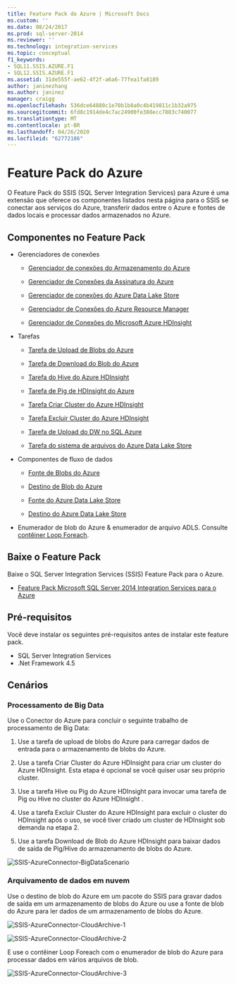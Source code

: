 ```yaml
---
title: Feature Pack do Azure | Microsoft Docs
ms.custom: ''
ms.date: 08/24/2017
ms.prod: sql-server-2014
ms.reviewer: ''
ms.technology: integration-services
ms.topic: conceptual
f1_keywords:
- SQL11.SSIS.AZURE.F1
- SQL12.SSIS.AZURE.F1
ms.assetid: 31de555f-ae62-4f2f-a6a6-77fea1fa8189
author: janinezhang
ms.author: janinez
manager: craigg
ms.openlocfilehash: 536dce64880c1e70b1b8a0c4b419811c1b32a975
ms.sourcegitcommit: 6fd8c1914de4c7ac24900fe388ecc7883c740077
ms.translationtype: MT
ms.contentlocale: pt-BR
ms.lasthandoff: 04/26/2020
ms.locfileid: "62772106"
---
```

# <a name="azure-feature-pack"></a>Feature Pack do Azure
O Feature Pack do SSIS (SQL Server Integration Services) para Azure é uma extensão que oferece os componentes listados nesta página para o SSIS se conectar aos serviços do Azure, transferir dados entre o Azure e fontes de dados locais e processar dados armazenados no Azure.

## <a name="components-in-the-feature-pack"></a>Componentes no Feature Pack
  
-   Gerenciadores de conexões  
  
    -   [Gerenciador de conexões do Armazenamento do Azure](connection-manager/azure-storage-connection-manager.md)  
  
    -   [Gerenciador de Conexões da Assinatura do Azure](connection-manager/azure-subscription-connection-manager.md)  
    
    -   [Gerenciador de conexões do Azure Data Lake Store](../../2014/integration-services/azure-data-lake-store-connection-manager.md)
    
    -   [Gerenciador de Conexões do Azure Resource Manager](../../2014/integration-services/azure-resource-manager-connection-manager.md)
    
    -   [Gerenciador de Conexões do Microsoft Azure HDInsight](../../2014/integration-services/azure-hdinsight-connection-manager.md)
  
-   Tarefas  
  
    -   [Tarefa de Upload de Blobs do Azure](control-flow/azure-blob-upload-task.md)  
  
    -   [Tarefa de Download do Blob do Azure](control-flow/azure-blob-download-task.md)  
  
    -   [Tarefa do Hive do Azure HDInsight](control-flow/azure-hdinsight-hive-task.md)  
  
    -   [Tarefa de Pig de HDInsight do Azure](https://msdn.microsoft.com/library/mt146781(v=sql.120).aspx)
  
    -   [Tarefa Criar Cluster do Azure HDInsight](control-flow/azure-hdinsight-create-cluster-task.md)  
  
    -   [Tarefa Excluir Cluster do Azure HDInsight](control-flow/azure-hdinsight-delete-cluster-task.md)
    
    -   [Tarefa de Upload do DW no SQL Azure](../../2014/integration-services/azure-sql-dw-upload-task.md)    
    
    -   [Tarefa do sistema de arquivos do Azure Data Lake Store](control-flow/file-system-task.md)    
  
-   Componentes de fluxo de dados  
  
    -   [Fonte de Blobs do Azure](https://msdn.microsoft.com/library/mt146775(v=sql.120).aspx)  
  
    -   [Destino de Blob do Azure](data-flow/azure-blob-destination.md)  
    
    -   [Fonte do Azure Data Lake Store](../../2014/integration-services/azure-data-lake-store-source.md)
    
    -   [Destino do Azure Data Lake Store](../../2014/integration-services/azure-data-lake-store-destination.md)
  
-   Enumerador de blob do Azure & enumerador de arquivo ADLS. Consulte [contêiner Loop Foreach](control-flow/foreach-loop-container.md).  
  
 
## <a name="download-the-feature-pack"></a>Baixe o Feature Pack  
Baixe o SQL Server Integration Services (SSIS) Feature Pack para o Azure.  
  
-   [Feature Pack Microsoft SQL Server 2014 Integration Services para o Azure](https://www.microsoft.com/download/details.aspx?id=47366)  

## <a name="prerequisites"></a>Pré-requisitos  
Você deve instalar os seguintes pré-requisitos antes de instalar este feature pack.  
  
-   SQL Server Integration Services  
-   .Net Framework 4.5  
  
## <a name="scenarios"></a>Cenários  
  
### <a name="big-data-processing"></a>Processamento de Big Data  
 Use o Conector do Azure para concluir o seguinte trabalho de processamento de Big Data:  
  
1.  Use a tarefa de upload de blobs do Azure para carregar dados de entrada para o armazenamento de blobs do Azure.  
  
2.  Use a tarefa Criar Cluster do Azure HDInsight para criar um cluster do Azure HDInsight. Esta etapa é opcional se você quiser usar seu próprio cluster.  
  
3.  Use a tarefa Hive ou Pig do Azure HDInsight para invocar uma tarefa de Pig ou Hive no cluster do Azure HDInsight .  
  
4.  Use a tarefa Excluir Cluster do Azure HDInsight para excluir o cluster do HDInsight após o uso, se você tiver criado um cluster de HDInsight sob demanda na etapa 2.  
  
5.  Use a tarefa Download de Blob do Azure HDInsight para baixar dados de saída de Pig/Hive do armazenamento de blobs do Azure.  
  
 ![SSIS-AzureConnector-BigDataScenario](media/ssis-azureconnector-bigdatascenario.png "SSIS-AzureConnector-BigDataScenario")  
  
### <a name="cloud-data-archiving"></a>Arquivamento de dados em nuvem  
 Use o destino de blob do Azure em um pacote do SSIS para gravar dados de saída em um armazenamento de blobs do Azure ou use a fonte de blob do Azure para ler dados de um armazenamento de blobs do Azure.  
  
 ![SSIS-AzureConnector-CloudArchive-1](media/ssis-azureconnector-cloudarchive-1.png "SSIS-AzureConnector-CloudArchive-1")  
  
 ![SSIS-AzureConnector-CloudArchive-2](media/ssis-azureconnector-cloudarchive-2.png "SSIS-AzureConnector-CloudArchive-2")  
  
 E use o contêiner Loop Foreach com o enumerador de blob do Azure para processar dados em vários arquivos de blob.  
  
 ![SSIS-AzureConnector-CloudArchive-3](media/ssis-azureconnector-cloudarchive-3.png "SSIS-AzureConnector-CloudArchive-3")  
  
  
